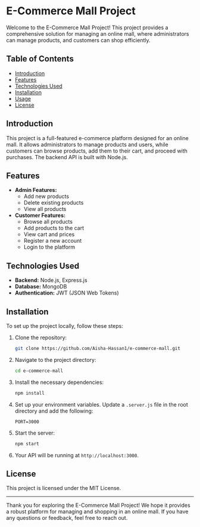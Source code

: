 # E-Commerce Mall Project

Welcome to the E-Commerce Mall Project! This project provides a comprehensive solution for managing an online mall, where administrators can manage products, and customers can shop efficiently.

## Table of Contents
- [Introduction](#introduction)
- [Features](#features)
- [Technologies Used](#technologies-used)
- [Installation](#installation)
- [Usage](#usage)
- [License](#license)

## Introduction
This project is a full-featured e-commerce platform designed for an online mall. It allows administrators to manage products and users, while customers can browse products, add them to their cart, and proceed with purchases. The backend API is built with Node.js.

## Features
- **Admin Features:**
  - Add new products
  - Delete existing products
  - View all products
- **Customer Features:**
  - Browse all products
  - Add products to the cart
  - View cart and prices
  - Register a new account
  - Login to the platform

## Technologies Used
- **Backend:** Node.js, Express.js
- **Database:** MongoDB
- **Authentication:** JWT (JSON Web Tokens)

## Installation
To set up the project locally, follow these steps:

1. Clone the repository:
    ```bash
    git clone https://github.com/Aisha-Hassan1/e-commerce-mall.git
    ```
2. Navigate to the project directory:
    ```bash
    cd e-commerce-mall
    ```
3. Install the necessary dependencies:
    ```bash
    npm install
    ```
4. Set up your environment variables. Update a `.server.js` file in the root directory and add the following:
    ```
    PORT=3000
    
    ```
5. Start the server:
    ```bash
    npm start
    ```
6. Your API will be running at `http://localhost:3000`.


## License
This project is licensed under the MIT License.

---

Thank you for exploring the E-Commerce Mall Project! We hope it provides a robust platform for managing and shopping in an online mall. If you have any questions or feedback, feel free to reach out.
